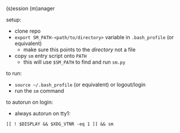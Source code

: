 (s)ession (m)anager

setup:
- clone repo
- `export SM_PATH-<path/to/directory>` variable in `.bash_profile` (or equivalent)
	- make sure this points to the *directory* not a file
- copy `sm` entry script onto `PATH`
	- this will use `$SM_PATH` to find and run `sm.py`

to run:
- `source ~/.bash_profile` (or equivalent) or logout/login
- run the `sm` command

to autorun on login:
- always autorun on tty1:
```
[[ ! $DISPLAY && $XDG_VTNR -eq 1 ]] && sm
```
